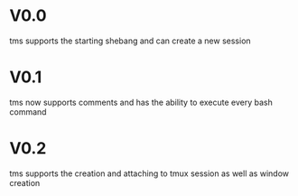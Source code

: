 # V0.0
tms supports the starting shebang and can create a new session

# V0.1 
tms now supports comments and has the ability to execute every bash command

# V0.2 
tms supports the creation and attaching to tmux session as well as window creation
